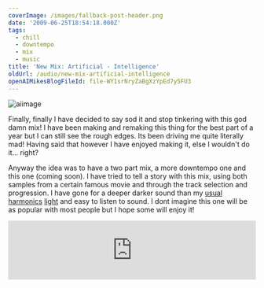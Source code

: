 ```yaml
---
coverImage: /images/fallback-post-header.png
date: '2009-06-25T18:54:18.000Z'
tags:
  - chill
  - downtempo
  - mix
  - music
title: 'New Mix: Artificial - Intelligence'
oldUrl: /audio/new-mix-artificial-intelligence
openAIMikesBlogFileId: file-WY1srNryZaBgXzYpEd7y5FU3
---
```


![aiimage](/wp-content/uploads/2009/06/aiimage.gif "aiimage")

Finally, finally I have decided to say sod it and stop tinkering with this god damn mix! I have been making and remaking this thing for the best part of a year but I can still see the rough edges. Its been driving me quite literally mad! Having said that however I have enjoyed making it, else I wouldn't do it... right?

<!-- more -->

Anyway the idea was to have a two part mix, a more downtempo one and this one (coming soon). I have tried to tell a story with this mix, using both samples from a certain famous movie and through the track selection and progression. I have gone for a deeper darker sound than my [usual](https://www.mikecann.blog/?p=87) [harmonics](https://www.mikecann.blog/?p=113) [light](https://www.mikecann.blog/?p=210) and easy to listen to sound. I dont imagine this one will be as popular with most people but I hope some will enjoy it!

<iframe width="100%" height="120" src="https://www.mixcloud.com/widget/iframe/?hide_cover=1&light=1&feed=%2Fmikeysee%2Fintelligence%2F" frameborder="0" ></iframe>
